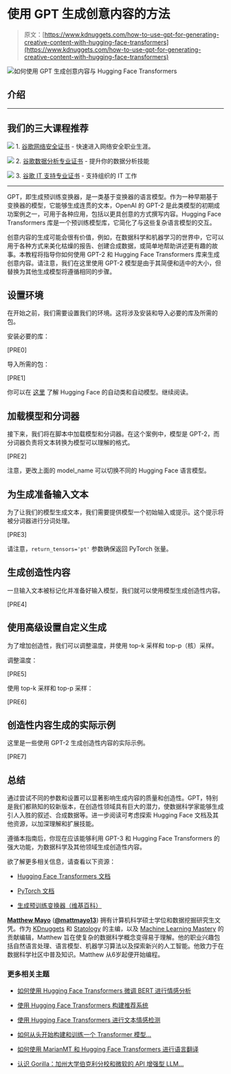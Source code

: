 # 使用 GPT 生成创意内容的方法

> 原文：[https://www.kdnuggets.com/how-to-use-gpt-for-generating-creative-content-with-hugging-face-transformers](https://www.kdnuggets.com/how-to-use-gpt-for-generating-creative-content-with-hugging-face-transformers)

![如何使用 GPT 生成创意内容与 Hugging Face Transformers](../Images/7c2590f4db8e141e3008c7f98ba82fe5.png)

## 介绍

* * *

## 我们的三大课程推荐

![](../Images/0244c01ba9267c002ef39d4907e0b8fb.png) 1\. [谷歌网络安全证书](https://www.kdnuggets.com/google-cybersecurity) - 快速进入网络安全职业生涯。

![](../Images/e225c49c3c91745821c8c0368bf04711.png) 2\. [谷歌数据分析专业证书](https://www.kdnuggets.com/google-data-analytics) - 提升你的数据分析技能

![](../Images/0244c01ba9267c002ef39d4907e0b8fb.png) 3\. [谷歌 IT 支持专业证书](https://www.kdnuggets.com/google-itsupport) - 支持组织的 IT 工作

* * *

GPT，即生成预训练变换器，是一类基于变换器的语言模型。作为一种早期基于变换器的模型，它能够生成连贯的文本，OpenAI 的 GPT-2 是此类模型的初期成功案例之一，可用于各种应用，包括以更具创意的方式撰写内容。Hugging Face Transformers 库是一个预训练模型库，它简化了与这些复杂语言模型的交互。

创意内容的生成可能会很有价值，例如，在数据科学和机器学习的世界中，它可以用于各种方式来美化枯燥的报告、创建合成数据，或简单地帮助讲述更有趣的故事。本教程将指导你如何使用 GPT-2 和 Hugging Face Transformers 库来生成创意内容。请注意，我们在这里使用 GPT-2 模型是由于其简便和适中的大小，但替换为其他生成模型将遵循相同的步骤。

## 设置环境

在开始之前，我们需要设置我们的环境。这将涉及安装和导入必要的库及所需的包。

安装必要的库：

[PRE0]

导入所需的包：

[PRE1]

你可以在 [这里](https://huggingface.co/docs/transformers/model_doc/auto) 了解 Hugging Face 的自动类和自动模型。继续阅读。

## 加载模型和分词器

接下来，我们将在脚本中加载模型和分词器。在这个案例中，模型是 GPT-2，而分词器负责将文本转换为模型可以理解的格式。

[PRE2]

注意，更改上面的 model_name 可以切换不同的 Hugging Face 语言模型。

## 为生成准备输入文本

为了让我们的模型生成文本，我们需要提供模型一个初始输入或提示。这个提示将被分词器进行分词处理。

[PRE3]

请注意，`return_tensors='pt'` 参数确保返回 PyTorch 张量。

## 生成创造性内容

一旦输入文本被标记化并准备好输入模型，我们就可以使用模型生成创造性内容。

[PRE4]

## 使用高级设置自定义生成

为了增加创造性，我们可以调整温度，并使用 top-k 采样和 top-p（核）采样。

调整温度：

[PRE5]

使用 top-k 采样和 top-p 采样：

[PRE6]

## 创造性内容生成的实际示例

这里是一些使用 GPT-2 生成创造性内容的实际示例。

[PRE7]

## 总结

通过尝试不同的参数和设置可以显著影响生成内容的质量和创造性。GPT，特别是我们都熟知的较新版本，在创造性领域具有巨大的潜力，使数据科学家能够生成引人入胜的叙述、合成数据等。进一步阅读可考虑探索 Hugging Face 文档及其他资源，以加深理解和扩展技能。

遵循本指南后，你现在应该能够利用 GPT-3 和 Hugging Face Transformers 的强大功能，为数据科学及其他领域生成创造性内容。

欲了解更多相关信息，请查看以下资源：

+   [Hugging Face Transformers 文档](https://huggingface.co/transformers/)

+   [PyTorch 文档](https://pytorch.org/docs/stable/index.html)

+   [生成预训练变换器（维基百科）](https://en.wikipedia.org/wiki/Generative_pre-trained_transformer)

[](https://www.linkedin.com/in/mattmayo13/)****[Matthew Mayo](https://www.kdnuggets.com/wp-content/uploads/./profile-pic.jpg)**** ([**@mattmayo13**](https://twitter.com/mattmayo13)) 拥有计算机科学硕士学位和数据挖掘研究生文凭。作为 [KDnuggets](https://www.kdnuggets.com/) 和 [Statology](https://www.statology.org/) 的主编，以及 [Machine Learning Mastery](https://machinelearningmastery.com/) 的贡献编辑，Matthew 旨在使复杂的数据科学概念变得易于理解。他的职业兴趣包括自然语言处理、语言模型、机器学习算法以及探索新兴的人工智能。他致力于在数据科学社区中普及知识。Matthew 从6岁起便开始编程。

### 更多相关主题

+   [如何使用 Hugging Face Transformers 微调 BERT 进行情感分析](https://www.kdnuggets.com/how-to-fine-tune-bert-sentiment-analysis-hugging-face-transformers)

+   [使用 Hugging Face Transformers 构建推荐系统](https://www.kdnuggets.com/building-a-recommendation-system-with-hugging-face-transformers)

+   [使用 Hugging Face Transformers 进行文本情感检测](https://www.kdnuggets.com/using-hugging-face-transformers-for-emotion-detection-in-text)

+   [如何从头开始构建和训练一个 Transformer 模型…](https://www.kdnuggets.com/how-to-build-and-train-a-transformer-model-from-scratch-with-hugging-face-transformers)

+   [如何使用 MarianMT 和 Hugging Face Transformers 进行语言翻译](https://www.kdnuggets.com/how-to-translate-languages-with-marianmt-and-hugging-face-transformers)

+   [认识 Gorilla：加州大学伯克利分校和微软的 API 增强型 LLM…](https://www.kdnuggets.com/2023/06/meet-gorilla-uc-berkeley-microsoft-apiaugmented-llm-outperforms-gpt4-chatgpt-claude.html)
